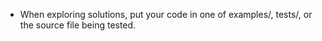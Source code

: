 - When exploring solutions, put your code in one of examples/, tests/, or the source file being tested.